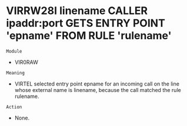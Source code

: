 # VIRRW28I linename CALLER ipaddr:port GETS ENTRY POINT 'epname' FROM RULE 'rulename'

`Module`
- VIR0RAW

`Meaning`
- VIRTEL selected entry point epname for an incoming call on the line whose external name is linename, because the call matched the rule rulename.

`Action`
- None.
